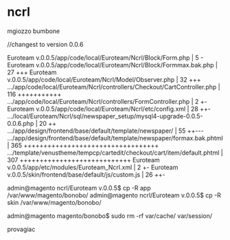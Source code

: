 # ncrl
mgiozzo
bumbone

//changest to version 0.0.6

 Euroteam v.0.0.5/app/code/local/Euroteam/Ncrl/Block/Form.php               |   5 -
 Euroteam v.0.0.5/app/code/local/Euroteam/Ncrl/Block/Formmax.bak.php        |  27 +++
 Euroteam v.0.0.5/app/code/local/Euroteam/Ncrl/Model/Observer.php           |  32 +++
 .../app/code/local/Euroteam/Ncrl/controllers/Checkout/CartController.php   | 116 +++++++++++
 .../app/code/local/Euroteam/Ncrl/controllers/FormController.php            |   2 +-
 Euroteam v.0.0.5/app/code/local/Euroteam/Ncrl/etc/config.xml               |  28 ++-
 .../local/Euroteam/Ncrl/sql/newspaper_setup/mysql4-upgrade-0.0.5-0.0.6.php |  20 ++
 .../app/design/frontend/base/default/template/newspaper/        |  55 ++---
 .../app/design/frontend/base/default/template/newspaper/formax.bak.phtml   | 365 ++++++++++++++++++++++++++++++++++
 .../template/venustheme/tempcp/cartedit/checkout/cart/item/default.phtml   | 307 ++++++++++++++++++++++++++++
 Euroteam v.0.0.5/app/etc/modules/Euroteam_Ncrl.xml                         |   2 +-
 Euroteam v.0.0.5/skin/frontend/base/default/js/custom.js                   |  26 ++-


 admin@magento ncrl/Euroteam v.0.0.5$ cp -R app /var/www/magento/bonobo/
 admin@magento ncrl/Euroteam v.0.0.5$ cp -R skin /var/www/magento/bonobo/

 admin@magento magento/bonobo$ sudo rm -rf var/cache/ var/session/



provagiac